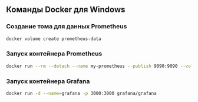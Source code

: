 ## Команды Docker для Windows

### Создание тома для данных Prometheus
```bash
docker volume create prometheus-data
```

### Запуск контейнера Prometheus
```bash
docker run --rm --detach --name my-prometheus --publish 9090:9090 --volume prometheus-data:/prometheus --volume .\prometheus.yml:/etc/prometheus/prometheus.yml prom/prometheus
```

### Запуск контейнера Grafana
```bash
docker run -d --name=grafana -p 3000:3000 grafana/grafana
```
